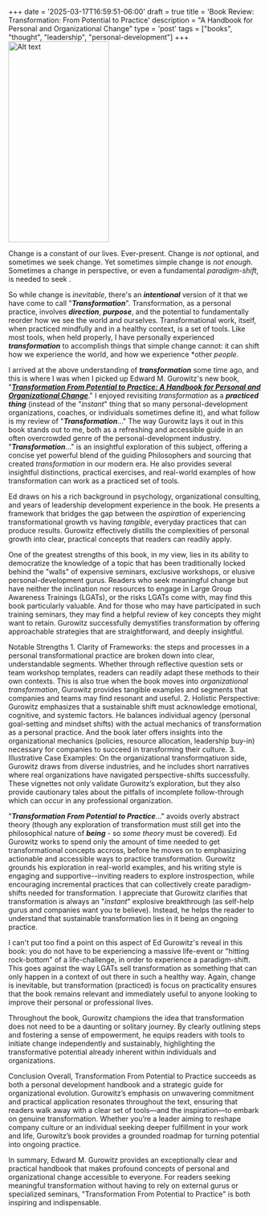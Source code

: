 +++
date = '2025-03-17T16:59:51-06:00'
draft = true
title = 'Book Review: Transformation: From Potential to Practice'
description = "A Handbook for Personal and Organizational Change"
type = 'post'
tags = ["books", "thought", "leadership", "personal-development"]
+++
  <img src="https://julianwest.me/Blog/posts/images/transformation-gurowitz.jpeg" alt="Alt text" width="200" height="400">

Change is a constant of our lives. Ever-present.  Change is *not* optional, and sometimes we seek change. Yet sometimes simple change is *not enough*. Sometimes a change in perspective, or even a fundamental *paradigm-shift*, is needed to seek .  

So while change is *inevitable*, there's an ***intentional*** version of it that we have come to call "***Transformation***".   Transformation, as a personal practice, involves ***direction***, ***purpose***, and the potential to fundamentally reorder how we see the world and ourselves. Transformational work, itself, when practiced mindfully and in a healthy context, is a set of tools.  Like most tools, when held properly, I have personally experienced ***transformation*** to accomplish things that simple change cannot: it can shift how we experience the world, and how we experience *other *people*. 

I arrived at the above understanding of ***transformation*** some time ago, and this is where I was when I picked up Edward M. Gurowitz's new book, "[***Transformation From Potential to Practice: A Handbook for Personal and Organizational Change***](https://www.amazon.com/Transformation-Potential-Practice-Handbook-Organizational-ebook/dp/B0F1KTZVXZ/)." I enjoyed revisiting *transformation* as a ***practiced thing*** (instead of the "*instant*" thing that so many personal-development organizations, coaches, or individuals sometimes define it), and what follow is my review of "***Transformation***..."  The way Gurowitz lays it out in this book stands out to me, both as a refreshing and accessible guide in an often overcrowded genre of the personal-development industry.  "***Transformation***..." is an insightful exploration of this subject, offering a concise yet powerful blend of the guiding Philosophers and sourcing that created *transformation* in our modern era.  He also provides several insightful distinctions, practical exercises, and real-world examples of how transformation can work as a practiced set of tools. 

Ed draws on his a rich background in psychology, organizational consulting, and years of leadership development experience in the book.  He presents a framework that bridges the gap between the *aspiration* of experiencing transformational growth vs having *tangible*, everyday practices that can produce results. Gurowitz effectively distills the complexities of personal growth into clear, practical concepts that readers can readily apply.  

One of the greatest strengths of this book, in my view, lies in its ability to democratize the knowledge of a topic that has been traditionally locked behind the "walls" of expensive seminars, exclusive workshops, or elusive personal-development gurus. Readers who seek meaningful change but have neither the inclination nor resources to engage in Large Group Awareness Trainings (LGATs), or the risks LGATs come with, may find this book particularly valuable.  And for those who may have participated in such training seminars, they may find a helpful review of key concepts they might want to retain. Gurowitz successfully demystifies transformation by offering approachable strategies that are straightforward, and deeply insightful.

Notable Strengths
	1.	Clarity of Frameworks: the steps and processes in a personal transformational practice are broken down into clear, understandable segments. Whether through reflective question sets or team workshop templates, readers can readily adapt these methods to their own contexts.  This is also true when the book moves into *organizational transformation*, Gurowitz provides tangible examples and segments that companies and teams may find resonant and useful.
	2.	Holistic Perspective: Gurowitz emphasizes that a sustainable shift must acknowledge emotional, cognitive, and systemic factors. He balances individual agency (personal goal-setting and mindset shifts) with the actual mechanics of transformation as a personal practice. And the book later offers insights into the organizational mechanics (policies, resource allocation, leadership buy-in) necessary for companies to succeed in transforming their culture.
	3.	Illustrative Case Examples: On the organizational transformqatiuon side, Gurowitz draws from diverse industries, and he includes short narratives where real organizations have navigated perspective-shifts successfully. These vignettes not only validate Gurowitz’s exploration, but they also provide cautionary tales about the pitfalls of incomplete follow-through which can occur in any professional organization.


"***Transformation From Potential to Practice***..." avoids overly abstract theory (though any exploration of transformation must still get into the philosophical nature of ***being*** - so *some theory* must be covered).  Ed Gurowitz works to spend only the amount of time needed to get transformational concepts accross, before he moves on to emphasizing actionable and accessible ways to practice transformation.  Gurowitz grounds his exploration in real-world examples, and his writing style is engaging and supportive--inviting readers to explore instrospection, while encouraging incremental practices that can collectively create paradigm-shifts needed for transformation. I appreciate that Gurowitz clarifies that transformation is always an "*instant*" explosive breakthrough (as self-help gurus and companies want you te believe).  Instead, he helps the reader to understand that sustainable transformation lies in it being an ongoing practice.  

I can't put too find a point on this aspect of Ed Gurowitz's reveal in this book: you do not have to be experiencing a massive life-event or "hitting rock-bottom" of a life-challenge, in order to experience a paradigm-shift.  This goes against the way LGATs sell transformation as something that can only happen in a context of  out there in such a healthy way.   Again, change is inevitable, but transformation (practiced)   is focus on practicality ensures that the book remains relevant and immediately useful to anyone looking to improve their personal or professional lives.

Throughout the book, Gurowitz champions the idea that transformation does not need to be a daunting or solitary journey. By clearly outlining steps and fostering a sense of empowerment, he equips readers with tools to initiate change independently and sustainably, highlighting the transformative potential already inherent within individuals and organizations.

Conclusion
Overall, Transformation From Potential to Practice succeeds as both a personal development handbook and a strategic guide for organizational evolution. Gurowitz’s emphasis on unwavering commitment and practical application resonates throughout the text, ensuring that readers walk away with a clear set of tools—and the inspiration—to embark on genuine transformation. Whether you’re a leader aiming to reshape company culture or an individual seeking deeper fulfillment in your work and life, Gurowitz’s book provides a grounded roadmap for turning potential into ongoing practice.


In summary, Edward M. Gurowitz provides an exceptionally clear and practical handbook that makes profound concepts of personal and organizational change accessible to everyone. For readers seeking meaningful transformation without having to rely on external gurus or specialized seminars, "Transformation From Potential to Practice" is both inspiring and indispensable.


